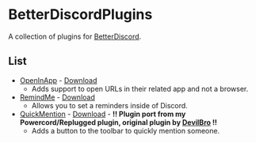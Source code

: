 # BetterDiscordPlugins

A collection of plugins for [BetterDiscord](https://betterdiscord.app/).

## List
* [OpenInApp](/OpenInApp/) - [Download]()
    - Adds support to open URLs in their related app and not a browser.
* [RemindMe](/RemindMe/) - [Download]()
    - Allows you to set a reminders inside of Discord.
* [QuickMention](/QuickMention/) - [Download]() - **!! Plugin port from my Powercord/Replugged plugin, original plugin by [DevilBro](https://github.com/mwittrien/BetterDiscordAddons/tree/7e7981b982fac6f18df9b052d0e74e7e01450aca/Plugins/QuickMention) !!**
    - Adds a button to the toolbar to quickly mention someone. 
